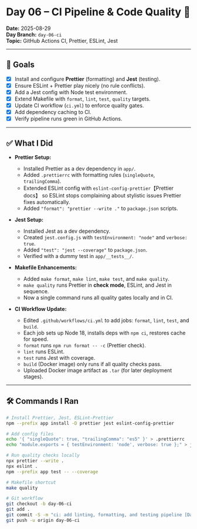 # Day 06 – CI Pipeline & Code Quality 🤖

**Date:** 2025-08-29  
**Day Branch:** `day-06-ci`  
**Topic:** GitHub Actions CI, Prettier, ESLint, Jest

---

## 🎯 Goals

- [x] Install and configure **Prettier** (formatting) and **Jest** (testing).
- [x] Ensure ESLint + Prettier play nicely (no rule conflicts).
- [x] Add a Jest config with Node test environment.
- [x] Extend Makefile with `format`, `lint`, `test`, `quality` targets.
- [x] Update CI workflow (`ci.yml`) to enforce quality gates.
- [x] Add dependency caching to CI.
- [x] Verify pipeline runs green in GitHub Actions.

---

## ✅ What I Did

- **Prettier Setup:**
  - Installed Prettier as a dev dependency in `app/`.
  - Added `.prettierrc` with formatting rules (`singleQuote`, `trailingComma`).
  - Extended ESLint config with `eslint-config-prettier`【Prettier docs】 so ESLint stops complaining about stylistic issues Prettier fixes automatically.
  - Added `"format": "prettier --write ."` to `package.json` scripts.

- **Jest Setup:**
  - Installed Jest as a dev dependency.
  - Created `jest.config.js` with `testEnvironment: "node"` and `verbose: true`.
  - Added `"test": "jest --coverage"` to `package.json`.
  - Verified with a dummy test in `app/__tests__/`.

- **Makefile Enhancements:**
  - Added `make format`, `make lint`, `make test`, and `make quality`.
  - `make quality` runs Prettier in **check mode**, ESLint, and Jest in sequence.
  - Now a single command runs all quality gates locally and in CI.

- **CI Workflow Update:**
  - Edited `.github/workflows/ci.yml` to add jobs: `format`, `lint`, `test`, and `build`.
  - Each job sets up Node 18, installs deps with `npm ci`, restores cache for speed.
  - `format` runs `npm run format -- -c` (Prettier check).
  - `lint` runs ESLint.
  - `test` runs Jest with coverage.
  - `build` (Docker image) only runs if all quality checks pass.
  - Uploaded Docker image artifact as `.tar` (for later deployment stages).

---

## 🛠 Commands I Ran

```bash
# Install Prettier, Jest, ESLint-Prettier
npm --prefix app install -D prettier jest eslint-config-prettier

# Add config files
echo '{ "singleQuote": true, "trailingComma": "es5" }' > .prettierrc
echo "module.exports = { testEnvironment: 'node', verbose: true };" > jest.config.js

# Run quality checks locally
npx prettier --write .
npx eslint .
npm --prefix app test -- --coverage

# Makefile shortcut
make quality

# Git workflow
git checkout -b day-06-ci
git add .
git commit -S -m "ci: add linting, formatting, and testing pipeline [Day 6]"
git push -u origin day-06-ci
```
